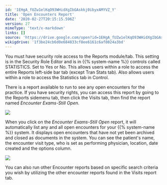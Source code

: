 ```yaml
---
id: '1EHgA_fUZw1elKqO93WHidXgIbGAskkj0ibyxAMYVZ_Y'
title: 'Open Encounters Report'
date: '2020-02-27T20:15:15.596Z'
version: 27
mimeType: 'text/x-markdown'
links: []
source: 'https://drive.google.com/open?id=1EHgA_fUZw1elKqO93WHidXgIbGAskkj0ibyxAMYVZ_Y'
wikigdrive: '1f3be24cb6d0e684833cf8ee6161c6af8024a3bd'
---
```

You must have security role access to the Reports module/tab. This setting is in the Security Role Editor and is in {{% system-name %}} controls called STATISTICS. Set to Yes or No. This allows users within a role to access the entire Reports left-side bar tab (except Tran Stats tab). Also allows users within a role to access the Statistics tab in Control.

There is a report available to run to see any open encounters for the practice. If you have security rights, you can access this report by going to the Reports sidemenu tab, then click the Visits tab, then find the report named *Encounter Exams-Still Open*.

![](../open-encounters-report.assets/4da77e6019c202cf97b47eb18917e4ec.png)

When you click on the *Encounter Exams-Still Open* report, it will automatically list any and all open encounters for your {{% system-name %}} system. It displays open encounters that have not yet been archived and closed as documents in the system. You can see the patient's name, the encounter visit type, who is set as performing physician, location, date created and the options column.

![](../open-encounters-report.assets/5ac682b84402099d71c7b8363d0ea5a5.png)

You can also run other Encounter reports based on specific search criteria you wish by utilizing the other encounter reports found in the Visits report tab.
